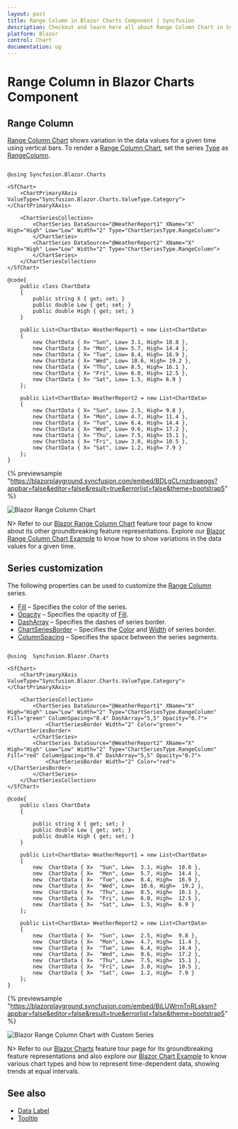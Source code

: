 ```yaml
---
layout: post
title: Range Column in Blazor Charts Component | Syncfusion
description: Checkout and learn here all about Range Column Chart in Syncfusion Blazor Charts component and more.
platform: Blazor
control: Chart
documentation: ug
---
```


# Range Column in Blazor Charts Component

## Range Column

[Range Column Chart](https://www.syncfusion.com/blazor-components/blazor-charts/chart-types/range-column-chart) shows variation in the data values for a given time using vertical bars. To render a [Range Column Chart](https://help.syncfusion.com/cr/blazor/Syncfusion.Blazor.Charts.ChartSeriesType.html#Syncfusion_Blazor_Charts_ChartSeriesType_RangeColumn), set the series [Type](https://help.syncfusion.com/cr/blazor/Syncfusion.Blazor.Charts.ChartSeries.html#Syncfusion_Blazor_Charts_ChartSeries_Type) as [RangeColumn](https://help.syncfusion.com/cr/blazor/Syncfusion.Blazor.Charts.ChartSeriesType.html#Syncfusion_Blazor_Charts_ChartSeriesType_RangeColumn).

```cshtml

@using Syncfusion.Blazor.Charts

<SfChart>
    <ChartPrimaryXAxis ValueType="Syncfusion.Blazor.Charts.ValueType.Category"></ChartPrimaryXAxis>

    <ChartSeriesCollection>
        <ChartSeries DataSource="@WeatherReport1" XName="X" High="High" Low="Low" Width="2" Type="ChartSeriesType.RangeColumn">
        </ChartSeries>
        <ChartSeries DataSource="@WeatherReport2" XName="X" High="High" Low="Low" Width="2" Type="ChartSeriesType.RangeColumn">
        </ChartSeries>
    </ChartSeriesCollection>
</SfChart>

@code{
    public class ChartData
    {
        public string X { get; set; }
        public double Low { get; set; }
        public double High { get; set; }
    }

    public List<ChartData> WeatherReport1 = new List<ChartData>
	{
        new ChartData { X= "Sun", Low= 3.1, High= 10.8 },
        new ChartData { X= "Mon", Low= 5.7, High= 14.4 },
        new ChartData { X= "Tue", Low= 8.4, High= 16.9 },
        new ChartData { X= "Wed", Low= 10.6, High= 19.2 },
        new ChartData { X= "Thu", Low= 8.5, High= 16.1 },
        new ChartData { X= "Fri", Low= 6.0, High= 12.5 },
        new ChartData { X= "Sat", Low= 1.5, High= 6.9 }
    };

    public List<ChartData> WeatherReport2 = new List<ChartData>
	{
        new ChartData { X= "Sun", Low= 2.5, High= 9.8 },
        new ChartData { X= "Mon", Low= 4.7, High= 11.4 },
        new ChartData { X= "Tue", Low= 6.4, High= 14.4 },
        new ChartData { X= "Wed", Low= 9.6, High= 17.2 },
        new ChartData { X= "Thu", Low= 7.5, High= 15.1 },
        new ChartData { X= "Fri", Low= 3.0, High= 10.5 },
        new ChartData { X= "Sat", Low= 1.2, High= 7.9 }
    };
}

``` 
{% previewsample "https://blazorplayground.syncfusion.com/embed/BDLgCLrnzdoaeqgs?appbar=false&editor=false&result=true&errorlist=false&theme=bootstrap5" %}

![Blazor Range Column Chart](../images/chart-types-images/blazor-range-column-chart.png)

N> Refer to our [Blazor Range Column Chart](https://www.syncfusion.com/blazor-components/blazor-charts/chart-types/range-column-chart) feature tour page to know about its other groundbreaking feature representations. Explore our [Blazor Range Column Chart Example](https://blazor.syncfusion.com/demos/chart/range-column?theme=bootstrap4) to know how to show variations in the data values for a given time.

## Series customization

The following properties can be used to customize the [Range Column](https://help.syncfusion.com/cr/blazor/Syncfusion.Blazor.Charts.ChartSeriesType.html#Syncfusion_Blazor_Charts_ChartSeriesType_RangeColumn) series.

* [Fill](https://help.syncfusion.com/cr/blazor/Syncfusion.Blazor.Charts.ChartSeries.html#Syncfusion_Blazor_Charts_ChartSeries_Fill) – Specifies the color of the series.
* [Opacity](https://help.syncfusion.com/cr/blazor/Syncfusion.Blazor.Charts.ChartSeries.html#Syncfusion_Blazor_Charts_ChartSeries_Opacity) – Specifies the opacity of [Fill](https://help.syncfusion.com/cr/blazor/Syncfusion.Blazor.Charts.ChartSeries.html#Syncfusion_Blazor_Charts_ChartSeries_Fill).
* [DashArray](https://help.syncfusion.com/cr/blazor/Syncfusion.Blazor.Charts.ChartSeries.html#Syncfusion_Blazor_Charts_ChartSeries_DashArray) – Specifies the dashes of series border.
* [ChartSeriesBorder](https://help.syncfusion.com/cr/blazor/Syncfusion.Blazor.Charts.ChartSeriesBorder.html) – Specifies the [Color](https://help.syncfusion.com/cr/blazor/Syncfusion.Blazor.Charts.ChartSeriesBorder.html#Syncfusion_Blazor_Charts_ChartSeriesBorder_Color) and [Width](https://help.syncfusion.com/cr/blazor/Syncfusion.Blazor.Charts.ChartSeriesBorder.html#Syncfusion_Blazor_Charts_ChartSeriesBorder_Width) of series border.
* [ColumnSpacing](https://help.syncfusion.com/cr/blazor/Syncfusion.Blazor.Charts.ChartSeries.html#Syncfusion_Blazor_Charts_ChartSeries_ColumnSpacing) – Specifies the space between the series segments.

```cshtml

@using  Syncfusion.Blazor.Charts

<SfChart>
    <ChartPrimaryXAxis ValueType="Syncfusion.Blazor.Charts.ValueType.Category"></ChartPrimaryXAxis>
	
    <ChartSeriesCollection>
        <ChartSeries DataSource="@WeatherReport1" XName="X" High="High" Low="Low" Width="2" Type="ChartSeriesType.RangeColumn" Fill="green" ColumnSpacing="0.4" DashArray="5,5" Opacity="0.7">
            <ChartSeriesBorder Width="2" Color="green"></ChartSeriesBorder>
        </ChartSeries>
        <ChartSeries DataSource="@WeatherReport2" XName="X" High="High" Low="Low" Width="2" Type="ChartSeriesType.RangeColumn" Fill="red" ColumnSpacing="0.4" DashArray="5,5" Opacity="0.7">
            <ChartSeriesBorder Width="2" Color="red"></ChartSeriesBorder>
        </ChartSeries>
    </ChartSeriesCollection>
</SfChart>

@code{ 
    public class ChartData
    {

        public string X { get; set; }
        public double Low { get; set; }
        public double High { get; set; }
    }
    
    public List<ChartData> WeatherReport1 = new List<ChartData>
    {
        new  ChartData { X=  "Sun", Low=  3.1, High=  10.8 },
        new  ChartData { X=  "Mon", Low=  5.7, High=  14.4 },
        new  ChartData { X=  "Tue", Low=  8.4, High=  16.9 },
        new  ChartData { X=  "Wed", Low=  10.6, High=  19.2 },
        new  ChartData { X=  "Thu", Low=  8.5, High=  16.1 },
        new  ChartData { X=  "Fri", Low=  6.0, High=  12.5 },
        new  ChartData { X=  "Sat", Low=  1.5, High=  6.9 }
    };

    public List<ChartData> WeatherReport2 = new List<ChartData>
    {
        new  ChartData { X=  "Sun", Low=  2.5, High=  9.8 },
        new  ChartData { X=  "Mon", Low=  4.7, High=  11.4 },
        new  ChartData { X=  "Tue", Low=  6.4, High=  14.4 },
        new  ChartData { X=  "Wed", Low=  9.6, High=  17.2 },
        new  ChartData { X=  "Thu", Low=  7.5, High=  15.1 },
        new  ChartData { X=  "Fri", Low=  3.0, High=  10.5 },
        new  ChartData { X=  "Sat", Low=  1.2, High=  7.9 } 
    }; 
}

``` 
{% previewsample "https://blazorplayground.syncfusion.com/embed/BjLUWrrnTnRLsksm?appbar=false&editor=false&result=true&errorlist=false&theme=bootstrap5" %}

![Blazor Range Column Chart with Custom Series](../images/chart-types-images/blazor-range-column-chart-custom-series.png)

N> Refer to our [Blazor Charts](https://www.syncfusion.com/blazor-components/blazor-charts) feature tour page for its groundbreaking feature representations and also explore our [Blazor Chart Example](https://blazor.syncfusion.com/demos/chart/line?theme=bootstrap5) to know various chart types and how to represent time-dependent data, showing trends at equal intervals.

## See also

* [Data Label](../data-labels)
* [Tooltip](../tool-tip)